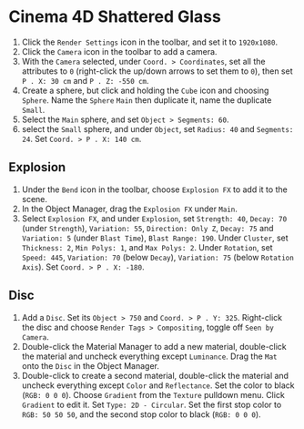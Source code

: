 # Cinema 4D Shattered Glass

1. Click the `Render Settings` icon in the toolbar, and set it to `1920x1080`.
2. Click the `Camera` icon in the toolbar to add a camera.
3. With the `Camera` selected, under `Coord. > Coordinates`, set all the attributes to `0` (right-click the up/down arrows to set them to `0`), then set `P . X: 30 cm` and `P . Z: -550 cm`.
4. Create a sphere, but click and holding the `Cube` icon and choosing `Sphere`. Name the `Sphere` `Main` then duplicate it, name the duplicate `Small`.
5. Select the `Main` sphere, and set `Object > Segments: 60`.
6. select the `Small` sphere, and under `Object`, set `Radius: 40` and `Segments: 24`. Set `Coord. > P . X: 140 cm`.

## Explosion

1. Under the `Bend` icon in the toolbar, choose `Explosion FX` to add it to the scene.
2. In the Object Manager, drag the `Explosion FX` under `Main`.
3. Select `Explosion FX`, and under `Explosion`, set `Strength: 40`, `Decay: 70` (under `Strength`), `Variation: 55`, `Direction: Only Z`, `Decay: 75` and `Variation: 5` (under `Blast Time`), `Blast Range: 190`. Under `Cluster`, set `Thickness: 2`, `Min Polys: 1`, and `Max Polys: 2`. Under `Rotation`, set `Speed: 445`, `Variation: 70` (below `Decay`), `Variation: 75` (below `Rotation Axis`). Set `Coord. > P . X: -180`.

## Disc

1. Add a `Disc`. Set its `Object > 750` and `Coord. > P . Y: 325`. Right-click the disc and choose `Render Tags > Compositing`, toggle off `Seen by Camera`.
2. Double-click the Material Manager to add a new material, double-click the material and uncheck everything except `Luminance`. Drag the `Mat` onto the `Disc` in the Object Manager.
4. Double-click to create a second material, double-click the material and uncheck everything except `Color` and `Reflectance`. Set the color to black (`RGB: 0 0 0`). Choose `Gradient` from the `Texture` pulldown menu. Click `Gradient` to edit it. Set `Type: 2D - Circular`. Set the first stop color to `RGB: 50 50 50`, and the second stop color to black (`RGB: 0 0 0`).
